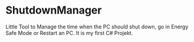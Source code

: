 # ShutdownManager
Little Tool to Manage the time when the PC should shut down, go in Energy Safe Mode or Restart an PC.
It is my first C# Projekt.
